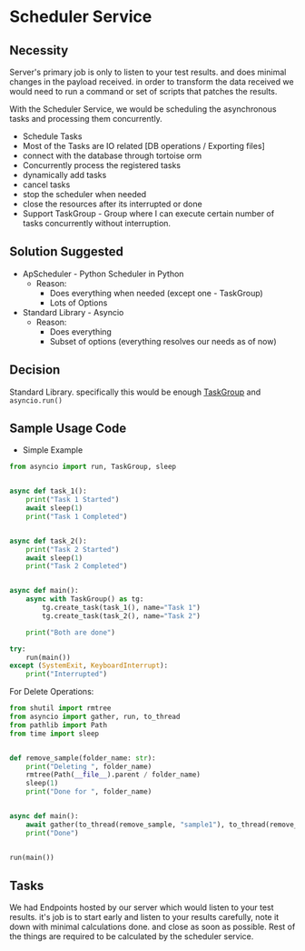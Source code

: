 # Scheduler Service

## Necessity

Server's primary job is only to listen to your test results. and does minimal changes in the payload received. in order to transform the data received we would need to run a command or set of scripts that patches the results.

With the Scheduler Service, we would be scheduling the asynchronous tasks and processing them concurrently.

* Schedule Tasks
* Most of the Tasks are IO related [DB operations / Exporting files]
* connect with the database through tortoise orm
* Concurrently process the registered tasks
* dynamically add tasks
* cancel tasks
* stop the scheduler when needed
* close the resources after its interrupted or done
* Support TaskGroup - Group where I can execute certain number of tasks concurrently without interruption.

## Solution Suggested

* ApScheduler - Python Scheduler in Python
    * Reason:
        * Does everything when needed (except one - TaskGroup)
        * Lots of Options
* Standard Library - Asyncio
  * Reason:
    * Does everything
    * Subset of options (everything resolves our needs as of now)

## Decision
Standard Library. specifically this would be enough [TaskGroup](https://docs.python.org/3/library/asyncio-task.html#asyncio.TaskGroup) and `asyncio.run()`


## Sample Usage Code

* Simple Example

```python
from asyncio import run, TaskGroup, sleep


async def task_1():
    print("Task 1 Started")
    await sleep(1)
    print("Task 1 Completed")


async def task_2():
    print("Task 2 Started")
    await sleep(1)
    print("Task 2 Completed")


async def main():
    async with TaskGroup() as tg:
        tg.create_task(task_1(), name="Task 1")
        tg.create_task(task_2(), name="Task 2")

    print("Both are done")

try:
    run(main())
except (SystemExit, KeyboardInterrupt):
    print("Interrupted")
```


For Delete Operations:

```python
from shutil import rmtree
from asyncio import gather, run, to_thread
from pathlib import Path
from time import sleep


def remove_sample(folder_name: str):
    print("Deleting ", folder_name)
    rmtree(Path(__file__).parent / folder_name)
    sleep(1)
    print("Done for ", folder_name)


async def main():
    await gather(to_thread(remove_sample, "sample1"), to_thread(remove_sample, "sample2"))
    print("Done")


run(main())
```
## Tasks

We had Endpoints hosted by our server which would listen to your test results. it's job is to start early and listen to your results carefully, note it down with minimal calculations done. and close as soon as possible.
Rest of the things are required to be calculated by the scheduler service. 
